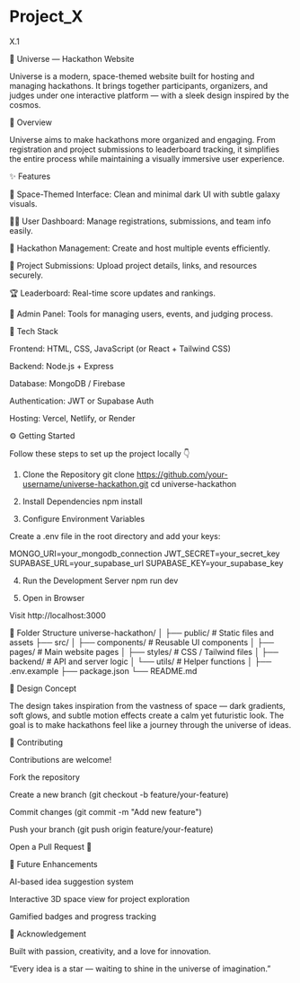 # Project_X
X.1


🌌 Universe — Hackathon Website

Universe is a modern, space-themed website built for hosting and managing hackathons.
It brings together participants, organizers, and judges under one interactive platform — with a sleek design inspired by the cosmos.

🚀 Overview

Universe aims to make hackathons more organized and engaging.
From registration and project submissions to leaderboard tracking, it simplifies the entire process while maintaining a visually immersive user experience.

✨ Features

🌠 Space-Themed Interface: Clean and minimal dark UI with subtle galaxy visuals.

👩‍🚀 User Dashboard: Manage registrations, submissions, and team info easily.

🧩 Hackathon Management: Create and host multiple events efficiently.

📂 Project Submissions: Upload project details, links, and resources securely.

🏆 Leaderboard: Real-time score updates and rankings.

🔧 Admin Panel: Tools for managing users, events, and judging process.

🧠 Tech Stack

Frontend: HTML, CSS, JavaScript (or React + Tailwind CSS)

Backend: Node.js + Express

Database: MongoDB / Firebase

Authentication: JWT or Supabase Auth

Hosting: Vercel, Netlify, or Render

⚙️ Getting Started

Follow these steps to set up the project locally 👇

1. Clone the Repository
git clone https://github.com/your-username/universe-hackathon.git
cd universe-hackathon

2. Install Dependencies
npm install

3. Configure Environment Variables

Create a .env file in the root directory and add your keys:

MONGO_URI=your_mongodb_connection
JWT_SECRET=your_secret_key
SUPABASE_URL=your_supabase_url
SUPABASE_KEY=your_supabase_key

4. Run the Development Server
npm run dev

5. Open in Browser

Visit http://localhost:3000

📁 Folder Structure
universe-hackathon/
│
├── public/             # Static files and assets
├── src/
│   ├── components/     # Reusable UI components
│   ├── pages/          # Main website pages
│   ├── styles/         # CSS / Tailwind files
│   ├── backend/        # API and server logic
│   └── utils/          # Helper functions
│
├── .env.example
├── package.json
└── README.md

🎨 Design Concept

The design takes inspiration from the vastness of space —
dark gradients, soft glows, and subtle motion effects create a calm yet futuristic look.
The goal is to make hackathons feel like a journey through the universe of ideas.

🤝 Contributing

Contributions are welcome!

Fork the repository

Create a new branch (git checkout -b feature/your-feature)

Commit changes (git commit -m "Add new feature")

Push your branch (git push origin feature/your-feature)

Open a Pull Request 🚀

🔭 Future Enhancements

AI-based idea suggestion system

Interactive 3D space view for project exploration

Gamified badges and progress tracking

💫 Acknowledgement

Built with passion, creativity, and a love for innovation.

“Every idea is a star — waiting to shine in the universe of imagination.”
